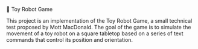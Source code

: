 🧩 Toy Robot Game

This project is an implementation of the Toy Robot Game, a small technical test proposed by Mott MacDonald. The goal of the game is to simulate the movement of a toy robot on a square tabletop based on a series of text commands that control its position and orientation.